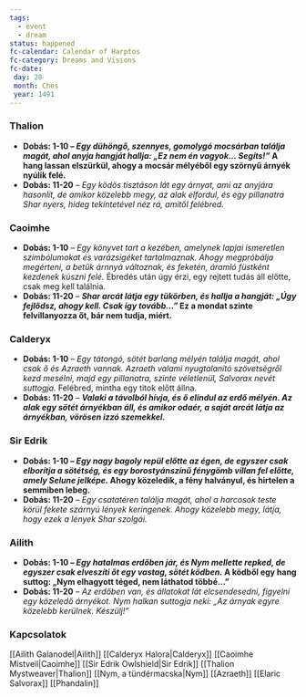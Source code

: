 ```yaml
---
tags:
  - event
  - dream
status: happened
fc-calendar: Calendar of Harptos
fc-category: Dreams and Visions
fc-date:
 day: 28
 month: Ches
 year: 1491
---
```

### Thalion

- **Dobás: 1-10 – _Egy dühöngő, szennyes, gomolygó mocsárban találja magát, ahol anyja hangját hallja: „Ez nem én vagyok… Segíts!”_ A hang lassan elszürkül, ahogy a mocsár mélyéből egy szörnyű árnyék nyúlik felé.**
- **Dobás: 11-20** – _Egy ködös tisztáson lát egy árnyat, ami az anyjára hasonlít, de amikor közelebb megy, az alak elfordul, és egy pillanatra Shar nyers, hideg tekintetével néz rá, amitől felébred._

### Caoimhe

- **Dobás: 1-10** – _Egy könyvet tart a kezében, amelynek lapjai ismeretlen szimbólumokat és varázsigéket tartalmaznak. Ahogy megpróbálja megérteni, a betűk árnnyá változnak, és feketén, áramló füstként kezdenek kúszni felé._ Ébredés után úgy érzi, egy rejtett tudás áll előtte, csak meg kell találnia.
- **Dobás: 11-20** – **_Shar arcát látja egy tükörben, és hallja a hangját: „Úgy fejlődsz, ahogy kell. Csak így tovább…”_ Ez a mondat szinte felvillanyozza őt, bár nem tudja, miért.**

### Calderyx

- **Dobás: 1-10** – _Egy tátongó, sötét barlang mélyén találja magát, ahol csak ő és Azraeth vannak. Azraeth valami nyugtalanító szövetségről kezd mesélni, majd egy pillanatra, szinte véletlenül, Salvorax nevét suttogja._ Felébred, mintha egy titok előtt állna.
- **Dobás: 11-20** – **_Valaki a távolból hívja, és ő elindul az erdő mélyén. Az alak egy sötét árnyékban áll, és amikor odaér, a saját arcát látja az árnyékban, vörösen izzó szemekkel._**

### Sir Edrik

- **Dobás: 1-10 – _Egy nagy bagoly repül előtte az égen, de egyszer csak elborítja a sötétség, és egy borostyánszínű fénygömb villan fel előtte, amely Selune jelképe._ Ahogy közeledik, a fény halványul, és hirtelen a semmiben lebeg.**
- **Dobás: 11-20** – _Egy csatatéren találja magát, ahol a harcosok teste körül fekete szárnyú lények keringenek. Ahogy közelebb megy, látja, hogy ezek a lények Shar szolgái._

### Ailith

- **Dobás: 1-10 – _Egy hatalmas erdőben jár, és Nym mellette repked, de egyszer csak elveszíti őt egy vastag, sötét ködben._ A ködből egy hang suttog: „Nym elhagyott téged, nem láthatod többé…”**
- **Dobás: 11-20** – _Az erdőben van, és állatokat lát elcsendesedni, figyelni egy közeledő árnyékot. Nym halkan suttogja neki: „Az árnyak egyre közelebb kerülnek. Készülj!”_

### **Kapcsolatok**
[[Ailith Galanodel|Ailith]]
[[Calderyx Halora|Calderyx]]
[[Caoimhe Mistveil|Caoimhe]]
[[Sir Edrik Owlshield|Sir Edrik]]
[[Thalion Mystweaver|Thalion]]
[[Nym, a tündérmacska|Nym]]
[[Azraeth]]
[[Elaric Salvorax]]
[[Phandalin]]